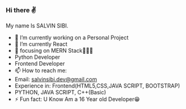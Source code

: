 ### Hi there ✌️
My name Is SALVIN SIBI.
- 🔭 I’m currently working on a Personal Project
- 🌱 I’m currently React
- 🔎 focusing on MERN Stack👨🏻‍💻
- Python Developer
- Frontend Developer
- 📫 How to reach me:
- Email: salvinsibi.dev@gmail.com
- Experience in: Frontend(HTML5,CSS,JAVA SCRIPT, BOOTSTRAP)
- PYTHON, JAVA SCRIPT, C++(Basic)
- ⚡ Fun fact: U Know Am a 16 Year old Developer😁



